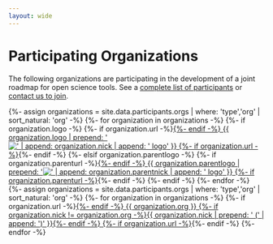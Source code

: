```yaml
---
layout: wide
---
```


# Participating Organizations
The following organizations are participating in the development of a joint roadmap for open science tools. See a <a href="participants" title="JROST participants">complete list of participants</a> or <a href="mailto:info@jrost.org" title="email JROST">contact us to join</a>.

<!-- organization logos -->
<organizations>
{%- assign organizations = site.data.participants.orgs | where: 'type','org' | sort_natural: 'org' -%}
{%- for organization in organizations -%}
  <organization>
    <logo>
      {%- if organization.logo -%}
        {%- if organization.url -%}<a href="{{ organization.url }}">{%- endif -%}
        {{ organization.logo | prepend: '<img src="/assets/img/' | append: '" alt="' | append: organization.nick | append: ' logo" />' }}
        {%- if organization.url -%}</a>{%- endif -%}
      {%- elsif organization.parentlogo -%}  
        {%- if organization.parenturl -%}<a href="{{ organization.parenturl }}">{%- endif -%}
        {{ organization.parentlogo | prepend: '<img src="/assets/img/' | append: '" alt="' | append: organization.parentnick | append: ' logo" />' }}
        {%- if organization.parenturl -%}</a>{%- endif -%}
      {%- endif -%}
    </logo>
  </organization>
{%- endfor -%}
</organizations>

<!-- organization names -->
<organizations class="list">
{%- assign organizations = site.data.participants.orgs | where: 'type','org' | sort_natural: 'org' -%}
{%- for organization in organizations -%}
  <organization>
    <name>
      {%- if organization.url -%}<a href="{{ organization.url }}">{%- endif -%}
      {{ organization.org }}
      {%- if organization.nick != organization.org -%}{{ organization.nick | prepend: ' (' | append: ')' }}{%- endif -%}
      {%- if organization.url -%}</a>{%- endif -%}
    </name>
  </organization>
{%- endfor -%}
</organizations>
